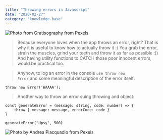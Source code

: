 ```yaml
---
title: "Throwing errors in Javascript"
date: "2020-02-27"
category: "knowledge-base"
---
```


![](https://i.imgur.com/eusnq5M.jpg "Photo from Gratisography from Pexels")

> Because everyone loves when the app throws an error, right? That is why it is useful to know how to actually throw it :) You grab the error, strain the muscles, grind your teeth and throw it as far as possible :)) And having utility functions to CATCH those poor innocent errors, would be practical too.

>Anyhow, to log an error in the console <code>use throw new Error</code> and some meaningful description of the error itself:
```
throw new Error('WAAAA');
```
>Another way to throw an error suing throwing and object:
```
const generateError = (message: string, code: number) => {
    throw { message: message, errorCode: code }
}

generateError("Upsy", 500)
```

![](https://i.imgur.com/lTVJXap.jpg "Photo by Andrea Piacquadio from Pexels")
